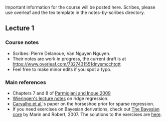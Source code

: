 Important information for the course will be posted here. Scribes, please use overleaf and the tex template in the notes-by-scribes directory.

## Lecture 1
### Course notes
* Scribes: Pierre Delanoue, Van Nguyen Nguyen.
* Their notes are work in progress, the current draft is at https://www.overleaf.com/7327431551dnysmcchtgtt
* Feel free to make minor edits if you spot a typo.

### Main references
* Chapters 7 and 8 of [Parmigiani and Inoue 2009](https://www.webdepot.umontreal.ca/Usagers/perronf/MonDepotPublic/stt2100/Decision_theory.pdf)
* [Wieringen's lecture notes](https://arxiv.org/abs/1509.09169) on ridge regression.
* [Carvalho et al.](https://faculty.chicagobooth.edu/nicholas.polson/research/papers/Horse.pdf)'s paper on the horseshoe prior for sparse regression.
* If you need exercises on Bayesian derivations, check out [The Bayesian core](https://books.google.fr/books/about/Bayesian_Core_A_Practical_Approach_to_Co.html?id=5xwuouehKQoC&redir_esc=y) by Marin and Robert, 2007. The solutions to the exercises are [here](https://arxiv.org/pdf/0910.4696.pdf).
